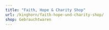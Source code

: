```yaml
---
title: "Faith, Hope & Charity Shop"
url: /kinghorn/faith-hope-und-charity-shop/
shop: Gebrauchtwaren
---
```

